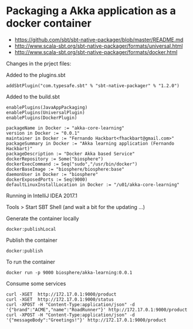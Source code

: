 # Packaging a Akka application as a docker container

* https://github.com/sbt/sbt-native-packager/blob/master/README.md
* http://www.scala-sbt.org/sbt-native-packager/formats/universal.html
* http://www.scala-sbt.org/sbt-native-packager/formats/docker.html


Changes in the prject files:

Added to the plugins.sbt
```
addSbtPlugin("com.typesafe.sbt" % "sbt-native-packager" % "1.2.0")
```

Added to the build.sbt
```
enablePlugins(JavaAppPackaging)
enablePlugins(UniversalPlugin)
enablePlugins(DockerPlugin)

packageName in Docker := "akka-core-learning"
version in Docker := "0.0.1"
maintainer in Docker := "Fernando Hackbart<fhackbart@gmail.com>"
packageSummary in Docker := "Akka learning application (Fernando Hackbart)"
packageDescription := "Docker Akka based Service"
dockerRepository := Some("biosphere")
dockerExecCommand := Seq("sudo","/usr/bin/docker")
dockerBaseImage := "biosphere/biosphere:base"
daemonUser in Docker := "biosphere"
dockerExposedPorts := Seq(9000)
defaultLinuxInstallLocation in Docker := "/u01/akka-core-learning"
```

Running in IntelliJ IDEA 2017.1

Tools > Start SBT Shell (and wait a bit for the updating ...)

Generate the container locally
```
docker:publishLocal
```

Publish the container
```
docker:publish
```

To run the container
```
docker run -p 9000 biosphere/akka-learning:0.0.1
```
Consume some services
```
curl -XGET  http://172.17.0.1:9000/product
curl -XGET  http://172.17.0.1:9000/status
curl -XPOST -H "Content-Type:application/json" -d '{"brand":"ACME","name":"RoadRunner"}' http://172.17.0.1:9000/product
curl -XPOST -H "Content-Type:application/json" -d '{"messageBody":"Greetings!"}' http://172.17.0.1:9000/product
```


